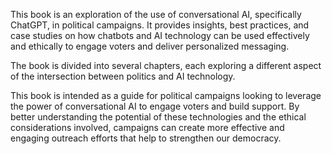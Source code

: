 
This book is an exploration of the use of conversational AI, specifically ChatGPT, in political campaigns. It provides insights, best practices, and case studies on how chatbots and AI technology can be used effectively and ethically to engage voters and deliver personalized messaging.

The book is divided into several chapters, each exploring a different aspect of the intersection between politics and AI technology.

This book is intended as a guide for political campaigns looking to leverage the power of conversational AI to engage voters and build support. By better understanding the potential of these technologies and the ethical considerations involved, campaigns can create more effective and engaging outreach efforts that help to strengthen our democracy.
